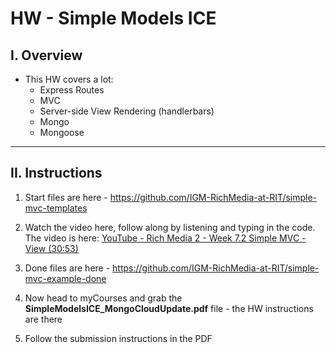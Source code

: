 # HW - Simple Models ICE

## I. Overview

- This HW covers a lot:
  - Express Routes
  - MVC
  - Server-side View Rendering (handlerbars)
  - Mongo
  - Mongoose


<hr>

## II. Instructions

1) Start files are here - https://github.com/IGM-RichMedia-at-RIT/simple-mvc-templates

2) Watch the video here, follow along by listening and typing in the code. The video is here: [YouTube - Rich Media 2 - Week 7.2 Simple MVC - View (30:53)](https://www.youtube.com/watch?v=pvC7moS6FeQ)

3) Done files are here - https://github.com/IGM-RichMedia-at-RIT/simple-mvc-example-done

4) Now head to myCourses and grab the **SimpleModelsICE_MongoCloudUpdate.pdf** file - the HW instructions are there

5) Follow the submission instructions in the PDF
